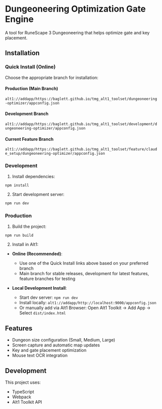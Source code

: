 # Dungeoneering Optimization Gate Engine

A tool for RuneScape 3 Dungeoneering that helps optimize gate and key placement.

## Installation

### Quick Install (Online)
Choose the appropriate branch for installation:

#### Production (Main Branch)
`alt1://addapp/https://baglett.github.io/tmg_alt1_toolset/dungeoneering-optimizer/appconfig.json`

#### Development Branch
`alt1://addapp/https://baglett.github.io/tmg_alt1_toolset/development/dungeoneering-optimizer/appconfig.json`

#### Current Feature Branch
`alt1://addapp/https://baglett.github.io/tmg_alt1_toolset/feature/claude_setup/dungeoneering-optimizer/appconfig.json`

### Development
1. Install dependencies:
```bash
npm install
```

2. Start development server:
```bash
npm run dev
```

### Production
1. Build the project:
```bash
npm run build
```

2. Install in Alt1:
- **Online (Recommended)**:
  - Use one of the Quick Install links above based on your preferred branch
  - Main branch for stable releases, development for latest features, feature branches for testing

- **Local Development Install**:
  - Start dev server: `npm run dev`
  - Install locally: `alt1://addapp/http://localhost:9000/appconfig.json`
  - Or manually add via Alt1 Browser: Open Alt1 Toolkit -> Add App -> Select `dist/index.html`

## Features
- Dungeon size configuration (Small, Medium, Large)
- Screen capture and automatic map updates
- Key and gate placement optimization
- Mouse text OCR integration

## Development
This project uses:
- TypeScript
- Webpack
- Alt1 Toolkit API 